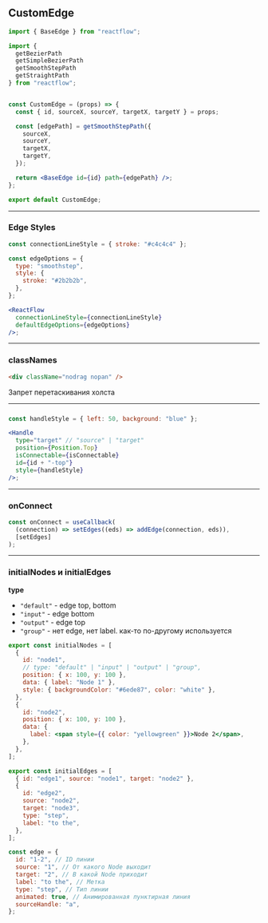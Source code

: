 ## CustomEdge

```jsx
import { BaseEdge } from "reactflow";

import {
  getBezierPath
  getSimpleBezierPath
  getSmoothStepPath
  getStraightPath
} from "reactflow";


const CustomEdge = (props) => {
  const { id, sourceX, sourceY, targetX, targetY } = props;

  const [edgePath] = getSmoothStepPath({
    sourceX,
    sourceY,
    targetX,
    targetY,
  });

  return <BaseEdge id={id} path={edgePath} />;
};

export default CustomEdge;
```

---

### Edge Styles

```jsx
const connectionLineStyle = { stroke: "#c4c4c4" };

const edgeOptions = {
  type: "smoothstep",
  style: {
    stroke: "#2b2b2b",
  },
};

<ReactFlow
  connectionLineStyle={connectionLineStyle}
  defaultEdgeOptions={edgeOptions}
/>;
```

---

### classNames

```html
<div className="nodrag nopan" />
```

Запрет перетаскивания холста

---

### <Handle />

```jsx
const handleStyle = { left: 50, background: "blue" };

<Handle
  type="target" // "source" | "target"
  position={Position.Top}
  isConnectable={isConnectable}
  id={id + "-top"}
  style={handleStyle}
/>;
```

---

### onConnect

```jsx
const onConnect = useCallback(
  (connection) => setEdges((eds) => addEdge(connection, eds)),
  [setEdges]
);
```

---

### initialNodes и initialEdges

**type**

- `"default"` - edge top, bottom
- `"input"` - edge bottom
- `"output"` - edge top
- `"group"` - нет edge, нет label. как-то по-другому используется

```jsx
export const initialNodes = [
  {
    id: "node1",
    // type: "default" | "input" | "output" | "group",
    position: { x: 100, y: 100 },
    data: { label: "Node 1" },
    style: { backgroundColor: "#6ede87", color: "white" },
  },
  {
    id: "node2",
    position: { x: 100, y: 100 },
    data: {
      label: <span style={{ color: "yellowgreen" }}>Node 2</span>,
    },
  },
];

export const initialEdges = [
  { id: "edge1", source: "node1", target: "node2" },
  {
    id: "edge2",
    source: "node2",
    target: "node3",
    type: "step",
    label: "to the",
  },
];

const edge = {
  id: "1-2", // ID линии
  source: "1", // От какого Node выходит
  target: "2", // В какой Node приходит
  label: "to the", // Метка
  type: "step", // Тип линии
  animated: true, // Анимированная пунктирная линия
  sourceHandle: "a",
};
```
